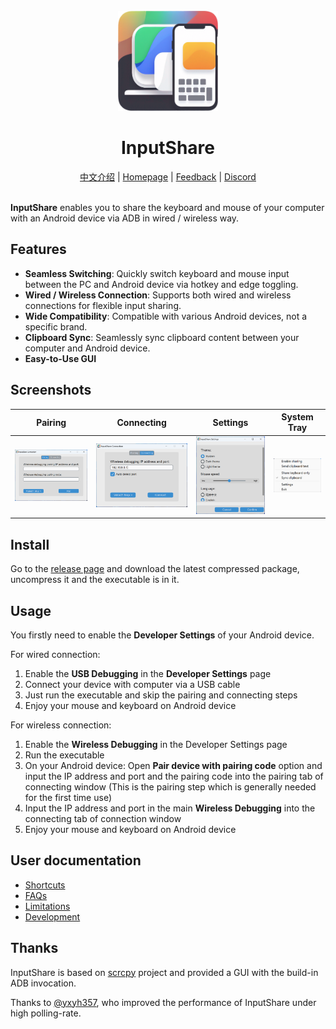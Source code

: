 <div align="center">
    <br />
    <img src="./ui/icon.png" alt="InputShare Logo" width="160" height="160" />
    <h1>InputShare</h1>
    <a href="README_zh.md">中文介绍</a> | 
    <a href="https://bhznjns.github.io/InputShare/">Homepage</a> | 
    <a href="https://github.com/BHznJNs/InputShare/issues">Feedback</a> |
    <a href="https://discord.gg/BwHCxUwnYw">Discord</a>
    <br />
    <br />
</div>

__InputShare__ enables you to share the keyboard and mouse of your computer with an Android device via ADB in wired / wireless way.

## Features

- __Seamless Switching__: Quickly switch keyboard and mouse input between the PC and Android device via hotkey and edge toggling.
- __Wired / Wireless Connection__: Supports both wired and wireless connections for flexible input sharing.
- __Wide Compatibility__: Compatible with various Android devices, not a specific brand.
- __Clipboard Sync__: Seamlessly sync clipboard content between your computer and Android device.
- __Easy-to-Use GUI__

## Screenshots

| Pairing | Connecting | Settings | System Tray |
| --- | --- | --- | --- |
| ![Pairing UI](./screenshots/pairing_en.png) | ![Connecting UI](./screenshots/connecting_en.png) | ![Settings](./screenshots/Settings_en.png) | ![System Tray](./screenshots/tray_selections_en.png) |

## Install

Go to the [release page](https://github.com/BHznJNs/InputShare/releases) and download the latest compressed package, uncompress it and the executable is in it.

## Usage

You firstly need to enable the __Developer Settings__ of your Android device.

For wired connection:

1. Enable the __USB Debugging__ in the __Developer Settings__ page
2. Connect your device with computer via a USB cable
3. Just run the executable and skip the pairing and connecting steps
4. Enjoy your mouse and keyboard on Android device

For wireless connection:

1. Enable the __Wireless Debugging__ in the Developer Settings page
2. Run the executable
3. On your Android device: Open __Pair device with pairing code__ option and input the IP address and port and the pairing code into the pairing tab of connecting window (This is the pairing step which is generally needed for the first time use)
4. Input the IP address and port in the main __Wireless Debugging__ into the connecting tab of connection window
5. Enjoy your mouse and keyboard on Android device

## User documentation

- [Shortcuts](./docs/shortcuts_en.md)
- [FAQs](./docs/faqs_en.md)
- [Limitations](./docs/limitations_en.md)
- [Development](./docs/development_en.md)

## Thanks

InputShare is based on [scrcpy](https://github.com/Genymobile/scrcpy) project and provided a GUI with the build-in ADB invocation.

Thanks to [@yxyh357](https://github.com/yxyh357), who improved the performance of InputShare under high polling-rate.
